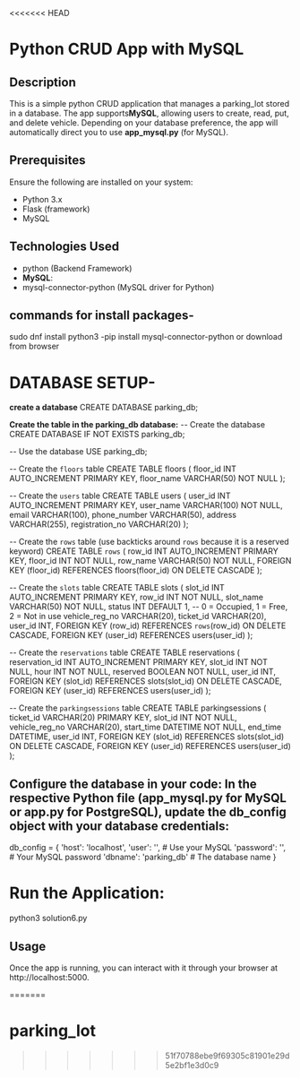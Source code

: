 <<<<<<< HEAD
# Python CRUD App with MySQL

## Description

This is a simple python CRUD application that manages a parking_lot stored in a database. The app supports**MySQL**, allowing users to create, read, put, and delete vehicle. Depending on your database preference, the app will automatically direct you to use **app_mysql.py** (for MySQL).

## Prerequisites

Ensure the following are installed on your system:
- Python 3.x
- Flask (framework)
- MySQL


## Technologies Used

- python (Backend Framework)
- **MySQL**:
- mysql-connector-python (MySQL driver for Python)

## commands for install packages-
sudo dnf install python3
-pip install mysql-connector-python or download from browser   

   
# DATABASE SETUP-

**create a database**
CREATE DATABASE parking_db;

**Create the table in the parking_db database:**
-- Create the database
CREATE DATABASE IF NOT EXISTS parking_db;

-- Use the database
USE parking_db;

-- Create the `floors` table
CREATE TABLE floors (
    floor_id INT AUTO_INCREMENT PRIMARY KEY,
    floor_name VARCHAR(50) NOT NULL
);

-- Create the `users` table
CREATE TABLE users (
    user_id INT AUTO_INCREMENT PRIMARY KEY,
    user_name VARCHAR(100) NOT NULL,
    email VARCHAR(100),
    phone_number VARCHAR(50),
    address VARCHAR(255),
    registration_no VARCHAR(20)
);

-- Create the `rows` table (use backticks around `rows` because it is a reserved keyword)
CREATE TABLE `rows` (
    row_id INT AUTO_INCREMENT PRIMARY KEY,
    floor_id INT NOT NULL,
    row_name VARCHAR(50) NOT NULL,
    FOREIGN KEY (floor_id) REFERENCES floors(floor_id) ON DELETE CASCADE
);

-- Create the `slots` table
CREATE TABLE slots (
    slot_id INT AUTO_INCREMENT PRIMARY KEY,
    row_id INT NOT NULL,
    slot_name VARCHAR(50) NOT NULL,
    status INT DEFAULT 1, -- 0 = Occupied, 1 = Free, 2 = Not in use
    vehicle_reg_no VARCHAR(20),
    ticket_id VARCHAR(20),
    user_id INT,
    FOREIGN KEY (row_id) REFERENCES `rows`(row_id) ON DELETE CASCADE,
    FOREIGN KEY (user_id) REFERENCES users(user_id)
);

-- Create the `reservations` table
CREATE TABLE reservations (
    reservation_id INT AUTO_INCREMENT PRIMARY KEY,
    slot_id INT NOT NULL,
    hour INT NOT NULL,
    reserved BOOLEAN NOT NULL,
    user_id INT,
    FOREIGN KEY (slot_id) REFERENCES slots(slot_id) ON DELETE CASCADE,
    FOREIGN KEY (user_id) REFERENCES users(user_id)
);

-- Create the `parkingsessions` table
CREATE TABLE parkingsessions (
    ticket_id VARCHAR(20) PRIMARY KEY,
    slot_id INT NOT NULL,
    vehicle_reg_no VARCHAR(20),
    start_time DATETIME NOT NULL,
    end_time DATETIME,
    user_id INT,
    FOREIGN KEY (slot_id) REFERENCES slots(slot_id) ON DELETE CASCADE,
    FOREIGN KEY (user_id) REFERENCES users(user_id)
);


## Configure the database in your code: In the respective Python file (app_mysql.py for MySQL or app.py for PostgreSQL), update the db_config object with your database credentials:

db_config = {
    'host': 'localhost',
    'user': '<your-username>',  # Use your MySQL
    'password': '<your-password>',  # Your MySQL password
    'dbname': 'parking_db'  # The database name
}

# Run the Application:

python3 solution6.py


## Usage
Once the app is running, you can interact with it through your browser at http://localhost:5000.



=======
# parking_lot
>>>>>>> 51f70788ebe9f69305c81901e29d5e2bf1e3d0c9
